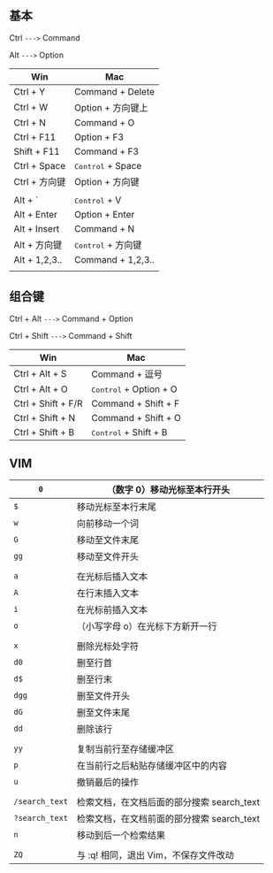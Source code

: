 ## 基本

Ctrl `--->` Command

Alt `--->` Option

| Win           | Mac               |
| ------------- | ----------------- |
| Ctrl + Y      | Command + Delete  |
| Ctrl + W      | Option + 方向键上 |
| Ctrl + N      | Command + O       |
| Ctrl + F11    | Option + F3       |
| Shift + F11   | Command + F3      |
| Ctrl + Space  | <kbd>Control</kbd> + Space  |
| Ctrl + 方向键 | Option + 方向键   |
|               |                   |
| Alt + `       | <kbd>Control</kbd> + V       |
| Alt + Enter   | Option + Enter    |
| Alt + Insert  | Command + N       |
| Alt + 方向键  | <kbd>Control</kbd> + 方向键  |
| Alt + 1,2,3.. | Command + 1,2,3.. |
|               |                   |

## 组合键

Ctrl + Alt `--->` Command + Option

Ctrl + Shift `--->` Command + Shift

| Win                | Mac                  |
| ------------------ | -------------------- |
| Ctrl + Alt + S     | Command + 逗号       |
| Ctrl + Alt + O     | <kbd>Control</kbd> + Option + O |
| Ctrl + Shift + F/R | Command + Shift + F  |
| Ctrl + Shift + N   | Command + Shift + O  |
| Ctrl + Shift + B   | <kbd>Control</kbd> + Shift + B  |



## VIM

| `0`            | （数字 0）移动光标至本行开头               |
| -------------- | ------------------------------------------ |
| `$`            | 移动光标至本行末尾                         |
| `w`            | 向前移动一个词                             |
| `G`            | 移动至文件末尾                             |
| `gg`           | 移动至文件开头                             |
|                |                                            |
| `a`            | 在光标后插入文本                           |
| `A`            | 在行末插入文本                             |
| `i`            | 在光标前插入文本                           |
| `o`            | （小写字母 o）在光标下方新开一行           |
|                |                                            |
| `x`            | 删除光标处字符                             |
| `d0`           | 删至行首                                   |
| `d$`           | 删至行末                                   |
| `dgg`          | 删至文件开头                               |
| `dG`           | 删至文件末尾                               |
| `dd`           | 删除该行                                   |
|                |                                            |
| `yy`           | 复制当前行至存储缓冲区                     |
| `p`            | 在当前行之后粘贴存储缓冲区中的内容         |
| `u`            | 撤销最后的操作                             |
|                |                                            |
| `/search_text` | 检索文档，在文档后面的部分搜索 search_text |
| `?search_text` | 检索文档，在文档前面的部分搜索 search_text |
| `n`            | 移动到后一个检索结果                       |
|                |                                            |
| `ZQ`           | 与 :q! 相同，退出 Vim，不保存文件改动      |